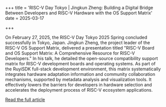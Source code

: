 +++
title = 'RISC-V Day Tokyo | Jingkun Zheng: Building a Digital Bridge Between Developers and RISC-V Hardware with the OS Support Matrix'
date = 2025-03-17

+++

On February 27, 2025, the RISC-V Day Tokyo 2025 Spring concluded successfully in Tokyo, Japan. Jingkun Zheng, the project leader of the RISC-V OS Support Matrix, delivered a presentation titled "RISC-V Board and OS Support Matrix: A Comprehensive Resource for RISC-V Developers." In his talk, he detailed the open-source compatibility support matrix for RISC-V development boards and operating systems. As part of the RuyiSDK full-stack development environment, this matrix systematically integrates hardware adaptation information and community collaboration mechanisms, supported by metadata analysis and visualization tools. It effectively lowers the barriers for developers in hardware selection and accelerates the deployment process of RISC-V ecosystem applications.

[Read the full article](https://mp.weixin.qq.com/s/ARVQleRYgYyuiKu4nwrT6g)




